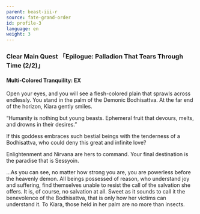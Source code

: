 ```yaml
---
parent: beast-iii-r
source: fate-grand-order
id: profile-3
language: en
weight: 3
---
```


### Clear Main Quest 「Epilogue: Palladion That Tears Through Time (2/2)」

#### Multi-Colored Tranquility: EX

Open your eyes, and you will see a flesh-colored
plain that sprawls across endlessly.
You stand in the palm of the Demonic
Bodhisattva.
At the far end of the horizon, Kiara gently smiles.

“Humanity is nothing but young beasts.
Ephemeral fruit that devours, melts, and drowns in
their desires.”

If this goddess embraces such bestial beings with the tenderness of a Bodhisattva, who could deny this great and infinite love?
 
Enlightenment and Nirvana are hers to command. Your final destination is the paradise that is Sessyoin.

…As you can see, no matter how strong you are, you are powerless before the heavenly demon. All beings possessed of reason, who understand joy and suffering, find themselves unable to resist the call of the salvation she offers. It is, of course, no salvation at all. Sweet as it sounds to call it the benevolence of the Bodhisattva, that is only how her victims can understand it. To Kiara, those held in her palm are no more than insects.
